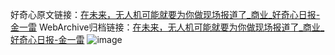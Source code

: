 好奇心原文链接：[在未来，无人机可能就要为你做现场报道了_商业_好奇心日报-金一雷](https://www.qdaily.com/articles/5337.html)
WebArchive归档链接：[在未来，无人机可能就要为你做现场报道了_商业_好奇心日报-金一雷](http://web.archive.org/web/20190623164553/https://www.qdaily.com/articles/5337.html)
![image](http://ww3.sinaimg.cn/large/007d5XDply1g3wgvqitxgj30u03cpb29)